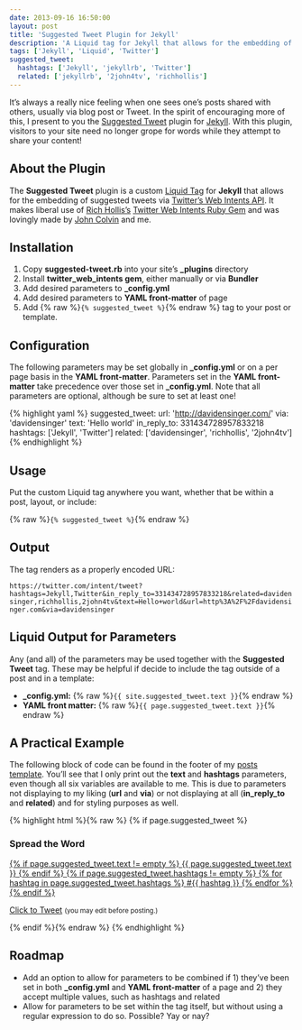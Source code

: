 ```yaml
---
date: 2013-09-16 16:50:00
layout: post
title: 'Suggested Tweet Plugin for Jekyll'
description: 'A Liquid tag for Jekyll that allows for the embedding of suggested tweets via Twitter’s Web Intents API.'
tags: ['Jekyll', 'Liquid', 'Twitter']
suggested_tweet:
  hashtags: ['Jekyll', 'jekyllrb', 'Twitter']
  related: ['jekyllrb', '2john4tv', 'richhollis']
---
```


It’s always a really nice feeling when one sees one’s posts shared with others, usually via blog post or Tweet. In the spirit of encouraging more of this, I present to you the [Suggested Tweet](https://github.com/davidensinger/jekyll-suggested-tweet) plugin for [Jekyll](http://jekyllrb.com/). With this plugin, visitors to your site need no longer grope for words while they attempt to share your content!

## About the Plugin
The **Suggested Tweet** plugin is a custom [Liquid Tag](http://wiki.shopify.com/Liquid) for **Jekyll** that allows for the embedding of suggested tweets via [Twitter’s Web Intents API](https://dev.twitter.com/docs/intents). It makes liberal use of [Rich Hollis’s](http://richhollis.co.uk/) [Twitter Web Intents Ruby Gem](https://github.com/richhollis/twitter_web_intents) and was lovingly made by [John Colvin](http://2john4tv.biz/) and me.

## Installation
1. Copy **suggested-tweet.rb** into your site’s **_plugins** directory
2. Install **twitter_web_intents gem**, either manually or via **Bundler**
3. Add desired parameters to **_config.yml**
4. Add desired parameters to **YAML front-matter** of page
5. Add {% raw %}`{% suggested_tweet %}`{% endraw %} tag to your post or template.

## Configuration
The following parameters may be set globally in **_config.yml** or on a per page basis in the **YAML front-matter**. Parameters set in the **YAML front-matter** take precedence over those set in **_config.yml**. Note that all parameters are optional, although be sure to set at least one!

{% highlight yaml %}
suggested_tweet:
  url:                  'http://davidensinger.com/'
  via:                  'davidensinger'
  text:                 'Hello world'
  in_reply_to:          331434728957833218
  hashtags:             ['Jekyll', 'Twitter']
  related:              ['davidensinger', 'richhollis', '2john4tv']
{% endhighlight %}

## Usage
Put the custom Liquid tag anywhere you want, whether that be within a post, layout, or include:

{% raw %}`{% suggested_tweet %}`{% endraw %}

## Output
The tag renders as a properly encoded URL:

`https://twitter.com/intent/tweet?hashtags=Jekyll,Twitter&in_reply_to=331434728957833218&related=davidensinger,richhollis,2john4tv&text=Hello+world&url=http%3A%2F%2Fdavidensinger.com&via=davidensinger`

## Liquid Output for Parameters
Any (and all) of the parameters may be used together with the **Suggested Tweet** tag. These may be helpful if decide to include the tag outside of a post and in a template:

- **_config.yml:** {% raw %}`{{ site.suggested_tweet.text }}`{% endraw %}
- **YAML front matter:** {% raw %}`{{ page.suggested_tweet.text }}`{% endraw %}

## A Practical Example
The following block of code can be found in the footer of my [posts template](https://github.com/davidensinger/davidensinger.github.io/blob/source/_layouts/post.html). You’ll see that I only print out the **text** and **hashtags** parameters, even though all six variables are available to me. This is due to parameters not displaying to my liking (**url** and **via**) or not displaying at all (**in_reply_to** and **related**) and for styling purposes as well.

{% highlight html %}{% raw %}
{% if page.suggested_tweet %}
  <div class="entry-meta-suggested-tweet">
    <h3 class="suggested-tweet-title">Spread the Word</h3>
    <a href="{% suggested_tweet %}" class="suggested-tweet-bubble">
      {% if page.suggested_tweet.text != empty %}
        <span class="suggested-tweet-text">{{ page.suggested_tweet.text }}</span>
      {% endif %}
      {% if page.suggested_tweet.hashtags != empty %}
        {% for hashtag in page.suggested_tweet.hashtags %}
          <span class="suggested-tweet-hashtag">#{{ hashtag }}</span>
        {% endfor %}
      {% endif %}
    </a>
    <p class="suggested-tweet-link"><a href="{% suggested_tweet %}" class="icon-left icon-twitter">Click to Tweet</a> <small>(you may edit before posting.)</small></p>
  </div>
{% endif %}{% endraw %}
{% endhighlight %}

## Roadmap
* Add an option to allow for parameters to be combined if 1) they’ve been set in both **_config.yml** and **YAML front-matter** of a page and 2) they accept multiple values, such as hashtags and related
* Allow for parameters to be set within the tag itself, but without using a regular expression to do so. Possible? Yay or nay?
